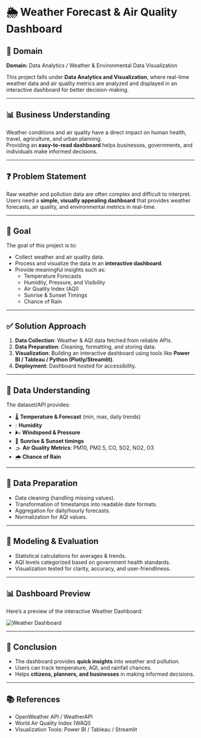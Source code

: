 # 🌦️ Weather Forecast & Air Quality Dashboard

## 📌 Domain
**Domain:** Data Analytics / Weather & Environmental Data Visualization  

This project falls under **Data Analytics and Visualization**, where real-time weather data and air quality metrics are analyzed and displayed in an interactive dashboard for better decision-making.

---

## 📊 Business Understanding
Weather conditions and air quality have a direct impact on human health, travel, agriculture, and urban planning.  
Providing an **easy-to-read dashboard** helps businesses, governments, and individuals make informed decisions.

---

## ❓ Problem Statement
Raw weather and pollution data are often complex and difficult to interpret.  
Users need a **simple, visually appealing dashboard** that provides weather forecasts, air quality, and environmental metrics in real-time.

---

## 🎯 Goal
The goal of this project is to:
- Collect weather and air quality data.  
- Process and visualize the data in an **interactive dashboard**.  
- Provide meaningful insights such as:
  - Temperature Forecasts
  - Humidity, Pressure, and Visibility
  - Air Quality Index (AQI)  
  - Sunrise & Sunset Timings  
  - Chance of Rain  

---

## ✅ Solution Approach
1. **Data Collection**: Weather & AQI data fetched from reliable APIs.  
2. **Data Preparation**: Cleaning, formatting, and storing data.  
3. **Visualization**: Building an interactive dashboard using tools like **Power BI / Tableau / Python (Plotly/Streamlit)**.  
4. **Deployment**: Dashboard hosted for accessibility.  

---

## 📂 Data Understanding
The dataset/API provides:  
- 🌡️ **Temperature & Forecast** (min, max, daily trends)  
- 💧 **Humidity**  
- 🌬️ **Windspeed & Pressure**  
- 🌄 **Sunrise & Sunset timings**  
- 🌫️ **Air Quality Metrics**: PM10, PM2.5, CO, SO2, NO2, O3  
- 🌧️ **Chance of Rain**  

---

## 🔧 Data Preparation
- Data cleaning (handling missing values).  
- Transformation of timestamps into readable date formats.  
- Aggregation for daily/hourly forecasts.  
- Normalization for AQI values.  

---

## 🤖 Modeling & Evaluation
- Statistical calculations for averages & trends.  
- AQI levels categorized based on government health standards.  
- Visualization tested for clarity, accuracy, and user-friendliness.  

---

## 📊 Dashboard Preview
Here’s a preview of the interactive Weather Dashboard:  

![Weather Dashboard](https://github.com/your-username/your-repo-name/blob/main/images/weather_dashboard.png)

---

## 📌 Conclusion
- The dashboard provides **quick insights** into weather and pollution.  
- Users can track temperature, AQI, and rainfall chances.  
- Helps **citizens, planners, and businesses** in making informed decisions.  

---

## 📚 References
- OpenWeather API / WeatherAPI  
- World Air Quality Index (WAQI)  
- Visualization Tools: Power BI / Tableau / Streamlit  
